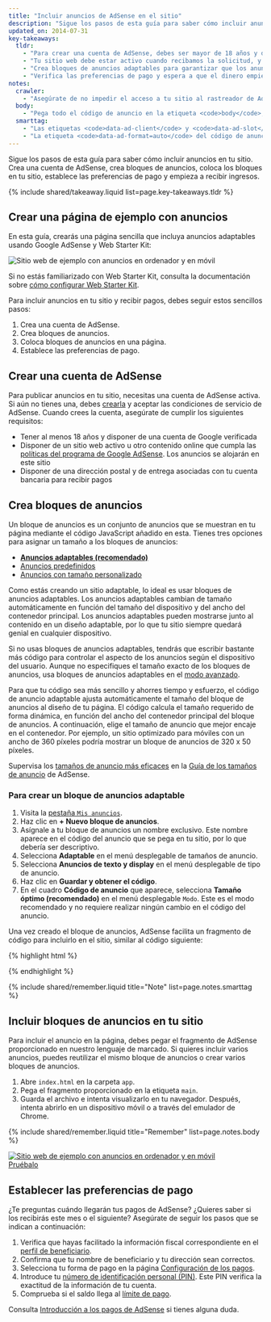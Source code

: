 ```yaml
---
title: "Incluir anuncios de AdSense en el sitio"
description: "Sigue los pasos de esta guía para saber cómo incluir anuncios en tu sitio. Crea una cuenta de AdSense, crea bloques de anuncios, coloca los bloques en tu sitio, establece las preferencias de pago y empieza a recibir ingresos."
updated_on: 2014-07-31
key-takeaways:
  tldr:
    - "Para crear una cuenta de AdSense, debes ser mayor de 18 años y disponer de una cuenta de Google y una dirección postal."
    - "Tu sitio web debe estar activo cuando recibamos la solicitud, y el contenido debe cumplir con las políticas de AdSense."
    - "Crea bloques de anuncios adaptables para garantizar que los anuncios encajen, independientemente del dispositivo en el que se vean."
    - "Verifica las preferencias de pago y espera a que el dinero empiece a llegar."
notes:
  crawler:
    - "Asegúrate de no impedir el acceso a tu sitio al rastreador de AdSense (consulta <a href='https://support.google.com/adsense/answer/10532'>este artículo de ayuda</a>)."
  body:
    - "Pega todo el código de anuncio en la etiqueta <code>body</code>; de lo contrario, los anuncios no funcionarán."
  smarttag:
    - "Las etiquetas <code>data-ad-client</code> y <code>data-ad-slot</code> serán únicas para cada anuncio que generes."
    - "La etiqueta <code>data-ad-format=auto</code> del código de anuncio generado permite habilitar la función de tamaño óptimo para el bloque de anuncios adaptable."
---
```


<p class="intro">
  Sigue los pasos de esta guía para saber cómo incluir anuncios en tu sitio. Crea una cuenta de AdSense, crea bloques de anuncios, coloca los bloques en tu sitio, establece las preferencias de pago y empieza a recibir ingresos.
</p>



{% include shared/takeaway.liquid list=page.key-takeaways.tldr %}

## Crear una página de ejemplo con anuncios

En esta guía, crearás una página sencilla que incluya anuncios adaptables usando Google AdSense y Web Starter Kit:

<img src="images/ad-ss-600.png" sizes="100vw"
  srcset="images/ad-ss-1200.png 1200w,
          images/ad-ss-900.png 900w,
          images/ad-ss-600.png 600w,
          images/ad-ss-300.png 300w"
  alt="Sitio web de ejemplo con anuncios en ordenador y en móvil">

Si no estás familiarizado con Web Starter Kit, consulta la documentación sobre [cómo configurar Web Starter Kit]({{site.fundamentals}}/tools/setup/setup_kit.html).

Para incluir anuncios en tu sitio y recibir pagos, debes seguir estos sencillos pasos:

1. Crea una cuenta de AdSense.
2. Crea bloques de anuncios.
3. Coloca bloques de anuncios en una página.
4. Establece las preferencias de pago.

## Crear una cuenta de AdSense
Para publicar anuncios en tu sitio, necesitas una cuenta de AdSense activa. Si aún no tienes una, debes [crearla](https://www.google.com/adsense/) y aceptar las condiciones de servicio de AdSense.  Cuando crees la cuenta, asegúrate de cumplir los siguientes requisitos:

* Tener al menos 18 años y disponer de una cuenta de Google verificada
* Disponer de un sitio web activo u otro contenido online que cumpla las
[políticas del programa de Google AdSense](https://support.google.com/adsense/answer/48182). Los anuncios se alojarán en este sitio
* Disponer de una dirección postal y de entrega asociadas con tu cuenta bancaria para recibir pagos

## Crea bloques de anuncios

Un bloque de anuncios es un conjunto de anuncios que se muestran en tu página mediante el código JavaScript añadido en esta.  Tienes tres opciones para asignar un tamaño a los bloques de anuncios:

* **[Anuncios adaptables (recomendado)](https://support.google.com/adsense/answer/3213689)**
* [Anuncios predefinidos](https://support.google.com/adsense/answer/6002621)
* [Anuncios con tamaño personalizado](https://support.google.com/adsense/answer/3289364)

Como estás creando un sitio adaptable, lo ideal es usar bloques de anuncios adaptables.
Los anuncios adaptables cambian de tamaño automáticamente en función del tamaño del dispositivo y del ancho del contenedor principal.
Los anuncios adaptables pueden mostrarse junto al contenido en un diseño adaptable, por lo que tu sitio siempre quedará genial en cualquier dispositivo.

Si no usas bloques de anuncios adaptables, tendrás que escribir bastante más código para controlar el aspecto de los anuncios según el dispositivo del usuario. Aunque no especifiques el tamaño exacto de los bloques de anuncios, usa bloques de anuncios adaptables en el [modo avanzado]({{site.fundamentals}}/monetization/ads/customize-ads.html#what-if-responsive-sizing-isnt-enough).

Para que tu código sea más sencillo y ahorres tiempo y esfuerzo, el código de anuncio adaptable ajusta automáticamente el tamaño del bloque de anuncios al diseño de tu página.
El código calcula el tamaño requerido de forma dinámica, en función del ancho del contenedor principal del bloque de anuncios. A continuación, elige el tamaño de anuncio que mejor encaje en el contenedor.
Por ejemplo, un sitio optimizado para móviles con un ancho de 360 píxeles podría mostrar un bloque de anuncios de 320 x 50 píxeles.

Supervisa los [tamaños de anuncio más eficaces](https://support.google.com/adsense/answer/6002621#top) en la [Guía de los tamaños de anuncio](https://support.google.com/adsense/answer/6002621#top) de AdSense.

### Para crear un bloque de anuncios adaptable

1. Visita la [pestaña `Mis anuncios`](https://www.google.com/adsense/app#myads-springboard).
2. Haz clic en <strong>+ Nuevo bloque de anuncios</strong>.
3. Asígnale a tu bloque de anuncios un nombre exclusivo. Este nombre aparece en el código del anuncio que se pega en tu sitio, por lo que debería ser descriptivo.
4. Selecciona <strong>Adaptable</strong> en el menú desplegable de tamaños de anuncio.
5. Selecciona <strong>Anuncios de texto y display</strong> en el menú desplegable de tipo de anuncio.
6. Haz clic en <strong>Guardar y obtener el código</strong>.
7. En el cuadro <strong>Código de anuncio</strong> que aparece, selecciona <strong>Tamaño óptimo (recomendado)</strong> en el menú desplegable `Modo`.
Este es el modo recomendado y no requiere realizar ningún cambio en el código del anuncio.

Una vez creado el bloque de anuncios, AdSense facilita un fragmento de código para incluirlo en el sitio, similar al código siguiente:

{% highlight html %}
<script async src="//pagead2.googlesyndication.com/pagead/js/adsbygoogle.js"></script>
<!-- Top ad in web starter kit sample -->
<ins class="adsbygoogle"
  style="display:block"
  data-ad-client="XX-XXX-XXXXXXXXXXXXXXXX"
  data-ad-slot="XXXXXXXXXX"
  data-ad-format="auto"></ins>
<script>
  (adsbygoogle = window.adsbygoogle || []).push({});
</script>
{% endhighlight %}

{% include shared/remember.liquid title="Note" list=page.notes.smarttag %}

## Incluir bloques de anuncios en tu sitio

Para incluir el anuncio en la página, debes pegar el fragmento de AdSense proporcionado en nuestro lenguaje de marcado.  Si quieres incluir varios anuncios, puedes reutilizar el mismo bloque de anuncios o crear varios bloques de anuncios.

1. Abre `index.html` en la carpeta `app`.
2. Pega el fragmento proporcionado en la etiqueta `main`.
3. Guarda el archivo e intenta visualizarlo en tu navegador. Después, intenta abrirlo en un dispositivo móvil o a través del emulador de Chrome.

{% include shared/remember.liquid title="Remember" list=page.notes.body %}

<div>
  <a href="/web/fundamentals/resources/samples/monetization/ads/">
    <img src="images/ad-ss-600.png" sizes="100vw"
      srcset="images/ad-ss-1200.png 1200w,
              images/ad-ss-900.png 900w,
              images/ad-ss-600.png 600w,
              images/ad-ss-300.png 300w"
      alt="Sitio web de ejemplo con anuncios en ordenador y en móvil">
    <br>
    Pruébalo
  </a>
</div>

## Establecer las preferencias de pago

¿Te preguntas cuándo llegarán tus pagos de AdSense? ¿Quieres saber si los recibirás este mes o el siguiente? Asegúrate de seguir los pasos que se indican a continuación:

1. Verifica que hayas facilitado la información fiscal correspondiente en el [perfil de beneficiario](https://www.google.com/adsense/app#payments3/h=BILLING_PROFILE).
2. Confirma que tu nombre de beneficiario y tu dirección sean correctos.
3. Selecciona tu forma de pago en la página [Configuración de los pagos](https://www.google.com/adsense/app#payments3/h=ACCOUNT_SETTINGS).
4. Introduce tu [número de identificación personal (PIN)](https://support.google.com/adsense/answer/157667). Este PIN verifica la exactitud de la información de tu cuenta.
5. Comprueba si el saldo llega al [límite de pago](https://support.google.com/adsense/answer/1709871).

Consulta [Introducción a los pagos de AdSense](https://support.google.com/adsense/answer/1709858) si tienes alguna duda.
